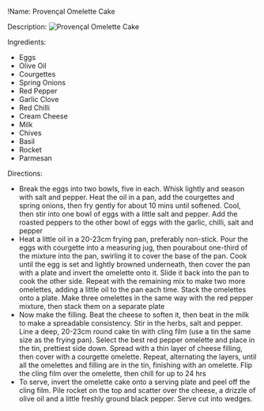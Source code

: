 !Name: Provençal Omelette Cake

Description:
![Provençal Omelette Cake](https://www.themealdb.com/images/media/meals/qwtrtp1511799242.jpg "Provençal Omelette Cake")

Ingredients:
- Eggs
- Olive Oil
- Courgettes
- Spring Onions
- Red Pepper
- Garlic Clove
- Red Chilli
- Cream Cheese
- Milk
- Chives
- Basil
- Rocket
- Parmesan

Directions:
- Break the eggs into two bowls, five in each. Whisk lightly and season with salt and pepper. Heat the oil in a pan, add the courgettes and spring onions, then fry gently for about 10 mins until softened. Cool, then stir into one bowl of eggs with a little salt and pepper. Add the roasted peppers to the other bowl of eggs with the garlic, chilli, salt and pepper
- Heat a little oil in a 20-23cm frying pan, preferably non-stick. Pour the eggs with courgette into a measuring jug, then pourabout one-third of the mixture into the pan, swirling it to cover the base of the pan. Cook until the egg is set and lightly browned underneath, then cover the pan with a plate and invert the omelette onto it. Slide it back into the pan to cook the other side. Repeat with the remaining mix to make two more omelettes, adding a little oil to the pan each time. Stack the omelettes onto a plate. Make three omelettes in the same way with the red pepper mixture, then stack them on a separate plate
- Now make the filling. Beat the cheese to soften it, then beat in the milk to make a spreadable consistency. Stir in the herbs, salt and pepper. Line a deep, 20-23cm round cake tin with cling film (use a tin the same size as the frying pan). Select the best red pepper omelette and place in the tin, prettiest side down. Spread with a thin layer of cheese filling, then cover with a courgette omelette. Repeat, alternating the layers, until all the omelettes and filling are in the tin, finishing with an omelette. Flip the cling film over the omelette, then chill for up to 24 hrs
- To serve, invert the omelette cake onto a serving plate and peel off the cling film. Pile rocket on the top and scatter over the cheese, a drizzle of olive oil and a little freshly ground black pepper. Serve cut into wedges.
